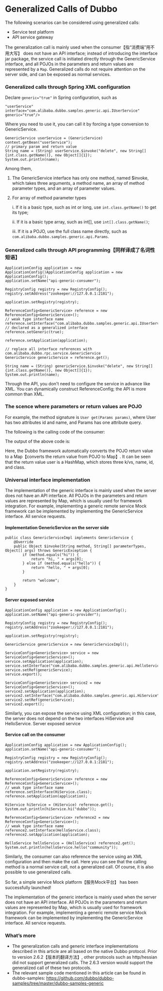 # Generalized Calls of Dubbo
The following scenarios can be considered using generalized calls:
- Service test platform
-	API service gateway

The generalization call is mainly used when the consumer【指“消费端”用不用大写】 does not have an API interface; 
instead of introducing the interface jar package, the service call is initiated directly through the GenericService interface, and all POJOs in the parameters and return values are represented by a `Map`. 
Generalized calls do not require attention on the server side, and can be exposed as normal services.

### Generalized calls through Spring XML configuration

Declare `generic="true"` in Spring configuration, such as

```
"userService" interface="com.alibaba.dubbo.samples.generic.api.IUserService" generic="true"/>
```

Where you need to use it, you can call it by forcing a type conversion to GenericService.

```
GenericService userService = (GenericService) context.getBean("userService");
// primary param and return value
String name = (String) userService.$invoke("delete", new String[]{int.class.getName()}, new Object[]{1});
System.out.println(name);
```

Among them,

1. The GenericService interface has only one method, named $invoke, which takes three arguments, a method name, an array of method parameter types, and an array of parameter values.

2. For array of method parameter types

   i.	If it is a basic type, such as int or long, use `int.class.getName()` to get its type;
   
   ii. If it is a basic type array, such as int[], use `int[].class.getName()`;
   
   iii.	If it is a POJO, use the full class name directly, such as `com.alibaba.dubbo.samples.generic.api.Params`.

### Generalized calls through API programming【同样译成了名词性短语】

```
ApplicationConfig application = new ApplicationConfig()ApplicationConfig application = new ApplicationConfig();
application.setName("api-generic-consumer");

RegistryConfig registry = new RegistryConfig();
registry.setAddress("zookeeper://127.0.0.1:2181");

application.setRegistry(registry);

ReferenceConfig<GenericService> reference = new ReferenceConfig<GenericService>();
// weak type interface name
reference.setInterface("com.alibaba.dubbo.samples.generic.api.IUserService");
// declared as a generalized interface
reference.setGeneric(true);

reference.setApplication(application);

// replace all interface references with com.alibaba.dubbo.rpc.service.GenericService
GenericService genericService = reference.get();

String name = (String) genericService.$invoke("delete", new String[]{int.class.getName()}, new Object[]{1});
System.out.println(name);
```

Through the API, you don't need to configure the service in advance like XML. You can dynamically construct ReferenceConfig; the API is more common than XML.

### The scence where parameters or return values are POJO

For example, the method signature is `User get(Params params)`, where User has two attributes id and name, and Params has one attribute query.

The following is the calling code of the consumer:

The output of the above code is:

Here, the Dubbo framework automatically converts the POJO return value to a Map【converts the return value from POJO to Map】.
It can be seen that the return value user is a HashMap, which stores three k/vs, name, id, and class.

### **Universal interface implementation**

The implementation of the generic interface is mainly used when the server does not have an API interface. All POJOs in the parameters and return values are represented by Map, which is usually used for framework integration. For example, implementing a generic remote service Mock framework can be implemented by implementing the GenericService interface. All service requests.

#### Implementation GenericService on the server side

```
public class GenericServiceImpl implements GenericService {
    @Override
    public Object $invoke(String method, String[] parameterTypes, Object[] args) throws GenericException {
        if (method.equals("hi")) {
            return "hi, " + args[0];
        } else if (method.equals("hello")) {
            return "hello, " + args[0];
        }

        return "welcome";
    }
}
```

#### Server exposed service

```
ApplicationConfig application = new ApplicationConfig();
application.setName("api-generic-provider");

RegistryConfig registry = new RegistryConfig();
registry.setAddress("zookeeper://127.0.0.1:2181");

application.setRegistry(registry);

GenericService genericService = new GenericServiceImpl();

ServiceConfig<GenericService> service = new ServiceConfig<GenericService>();
service.setApplication(application);
service.setInterface("com.alibaba.dubbo.samples.generic.api.HelloService");
service.setRef(genericService);
service.export();

ServiceConfig<GenericService> service2 = new ServiceConfig<GenericService>();
service2.setApplication(application);
service2.setInterface("com.alibaba.dubbo.samples.generic.api.HiService");
service2.setRef(genericService);
service2.export();
```

Similarly, you can expose the service using XML configuration; in this case, the server does not depend on the two interfaces HiService and HelloService.
Server exposed service

#### Service call on the consumer

```
ApplicationConfig application = new ApplicationConfig();
application.setName("api-generic-consumer");

RegistryConfig registry = new RegistryConfig();
registry.setAddress("zookeeper://127.0.0.1:2181");

application.setRegistry(registry);

ReferenceConfig<GenericService> reference = new ReferenceConfig<GenericService>();
// weak type interface name
reference.setInterface(HiService.class);
reference.setApplication(application);

HiService hiService = (HiService) reference.get();
System.out.println(hiService.hi("dubbo"));

ReferenceConfig<GenericService> reference2 = new ReferenceConfig<GenericService>();
// weak type interface name
reference2.setInterface(HelloService.class);
reference2.setApplication(application);

HelloService helloService = (HelloService) reference2.get();
System.out.println(helloService.hello("community"));
```

Similarly, the consumer can also reference the service using an XML configuration and then make the call. Here you can see that the calling method is a normal service call, not a generalized call. Of course, it is also possible to use generalized calls.

So far, a simple service Mock platform【服务Mock平台】 has been successfully launched!

The implementation of the generic interface is mainly used when the server does not have an API interface. All POJOs in the parameters and return values are represented by Map, which is usually used for framework integration. For example, implementing a generic remote service Mock framework can be implemented by implementing the GenericService interface. All service requests.

### What’s more
-	The generalization calls and generic interface implementations described in this article are all based on the native Dubbo protocol. Prior to version 2.6.2【版本的翻译方法】, other protocols such as http/hessian did not support generalized calls. The 2.6.3 version would support the generalized call of these two protocols.
-	The relevant sample code mentioned in this article can be found in dubbo-samples: https://github.com/dubbo/dubbo-samples/tree/master/dubbo-samples-generic

